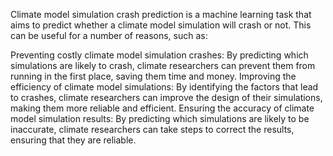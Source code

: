 Climate model simulation crash prediction is a machine learning task that aims to predict whether a climate model simulation will crash or not. This can be useful for a number of reasons, such as:

Preventing costly climate model simulation crashes: By predicting which simulations are likely to crash, climate researchers can prevent them from running in the first place, saving them time and money.
Improving the efficiency of climate model simulations: By identifying the factors that lead to crashes, climate researchers can improve the design of their simulations, making them more reliable and efficient.
Ensuring the accuracy of climate model simulation results: By predicting which simulations are likely to be inaccurate, climate researchers can take steps to correct the results, ensuring that they are reliable.
